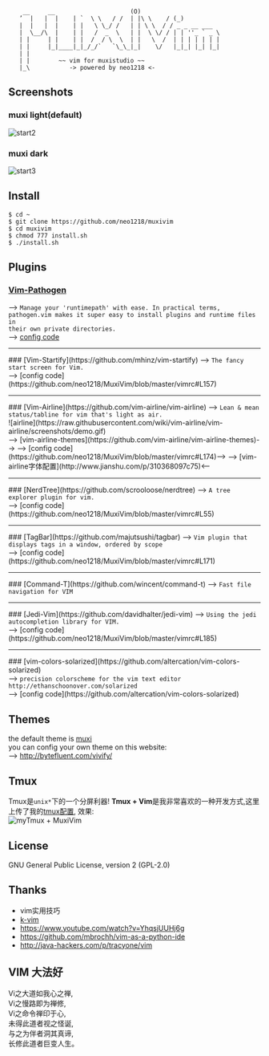 
        __     __                     (O)
       ’  |   |  |    | `  \ \   / /  | |\ \    / (_)
       |  |   |  |    | |   \ \_/ /   | | \ \  / / _ _ __ ___
       |  \__/\  |    | |   /  _  \   | |  \ \/ / | | ''_ ` _ \
       | |     | |    | |  /  / \  \  | |   \  /  | | | | | | |
       | |     |_|____|_|_/_/`   `\_\_|_|    \/   |_|_| |_| |_|
       | |
       | |        ~~ vim for muxistudio ~~
       |_\           -> powered by neo1218 <-

## Screenshots
### muxi light(default)
![start2](http://7xj431.com1.z0.glb.clouddn.com/muxivimstart2)<br/>
### muxi dark
![start3](http://7xj431.com1.z0.glb.clouddn.com/muxivim3)

## Install

    $ cd ~
    $ git clone https://github.com/neo1218/muxivim
    $ cd muxivim
    $ chmod 777 install.sh
    $ ./install.sh

## Plugins
### [Vim-Pathogen](https://github.com/tpope/vim-pathogen)
--> <code>Manage your 'runtimepath' with ease. In practical terms, pathogen.vim
makes it super easy to install plugins and runtime files in their own private
directories.</code><br/>
--> [config code](https://github.com/neo1218/MuxiVim/blob/master/vimrc#L149)
<hr/>
### [Vim-Startify](https://github.com/mhinz/vim-startify)
--> <code>The fancy start screen for Vim.</code> <br/>
--> [config code](https://github.com/neo1218/MuxiVim/blob/master/vimrc#L157)
<hr/>
### [Vim-Airline](https://github.com/vim-airline/vim-airline)
--> <code>Lean & mean status/tabline for vim that's light as air.</code><br/>
![airline](https://raw.githubusercontent.com/wiki/vim-airline/vim-airline/screenshots/demo.gif)<br/>
--> [vim-airline-themes](https://github.com/vim-airline/vim-airline-themes)-->
--> [config code](https://github.com/neo1218/MuxiVim/blob/master/vimrc#L174)-->
--> [vim-airline字体配置](http://www.jianshu.com/p/310368097c75)<--
<hr/>
### [NerdTree](https://github.com/scrooloose/nerdtree)
--> <code>A tree explorer plugin for vim.</code><br/>
--> [config code](https://github.com/neo1218/MuxiVim/blob/master/vimrc#L55)
<hr/>
### [TagBar](https://github.com/majutsushi/tagbar)
--> <code>Vim plugin that displays tags in a window, ordered by scope</code><br/>
--> [config code](https://github.com/neo1218/MuxiVim/blob/master/vimrc#L171)
<hr/>
### [Command-T](https://github.com/wincent/command-t)
--> <code>Fast file navigation for VIM</code><br/>
<hr/>
### [Jedi-Vim](https://github.com/davidhalter/jedi-vim)
--> <code>Using the jedi autocompletion library for VIM.</code><br/>
--> [config code](https://github.com/neo1218/MuxiVim/blob/master/vimrc#L185)
<hr/>
### [vim-colors-solarized](https://github.com/altercation/vim-colors-solarized)<br/>
--> <code>precision colorscheme for the vim text editor http://ethanschoonover.com/solarized</code><br/>
--> [config code](https://github.com/altercation/vim-colors-solarized)

## Themes
the default theme is [muxi](https://github.com/neo1218/MuxiVim/blob/master/muxivim/colors/muxi.vim) <br/>
you can config your own theme on this website:<br/>
--> http://bytefluent.com/vivify/

## Tmux
Tmux是```unix*```下的一个分屏利器! **Tmux +
Vim**是我非常喜欢的一种开发方式,这里上传了我的[tmux配置](https://github.com/neo1218/MuxiVim/blob/master/tmux.conf), 效果:<br/>
![myTmux + MuxiVim](http://7xj431.com1.z0.glb.clouddn.com/muxitmux)

## License
GNU General Public License, version 2 (GPL-2.0)

## Thanks

+ vim实用技巧
+ [k-vim](https://github.com/wklken/k-vim)
+ https://www.youtube.com/watch?v=YhqsjUUHj6g
+ https://github.com/mbrochh/vim-as-a-python-ide
+ http://java-hackers.com/p/tracyone/vim

## VIM 大法好
Vi之大道如我心之禅, <br/>
Vi之慢路即为禅修, <br/>
Vi之命令禅印于心, <br/>
未得此道者视之怪诞, <br/>
与之为伴者洞其真谛, <br/>
长修此道者巨变人生。<br/>

